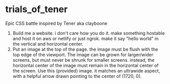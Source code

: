 # trials_of_tener
Epic CSS battle inspired by Tener aka clayboone


1) Build me a website. i don't care how you do it. make something hostable and host it on aws or netlify or just ngrok. make it say "hello world" in the vertical and horizontal center.
2) Put an image at the top of the page. the image must be flush with the top edge of the viewport.
  The image can be grown for larger/wider screens, but must never be shrunk for smaller screens. instead, the horizontal center of the image must remain in the horizontal center
  of the screen. Use this (provided) image. it matches an ultrawide aspect, with a helpful arrow drawn pointing to the center of (1720, 0).
